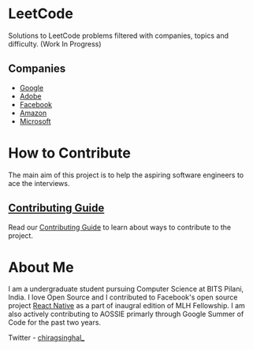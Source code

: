 # LeetCode

Solutions to LeetCode problems filtered with companies, topics and difficulty. (Work In Progress)

## Companies 
 * [Google](Google/readme.md)
 * [Adobe](Adobe/readme.md)
 * [Facebook](Facebook/readme.md)
 * [Amazon](Amazon/readme.md)
 * [Microsoft](Microsoft/readme.md)

# How to Contribute

The main aim of this project is to help the aspiring software engineers to ace the interviews.

## [Contributing Guide](CONTRIBUTING.md)

Read our [Contributing Guide](CONTRIBUTING.md) to learn about ways to contribute to the project.

# About Me

I am a undergraduate student pursuing Computer Science at BITS Pilani, India. I love Open Source and I contributed to Facebook's open source project [React Native](https://github.com/facebook/react-native)  as a part of inaugral edition of MLH Fellowship. I am also actively contributing to AOSSIE primarly through Google Summer of Code for the past two years.

Twitter - [chiragsinghal_](https://twitter.com/chiragsinghal_)